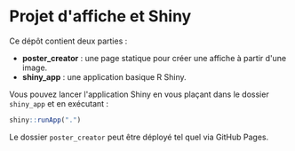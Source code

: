 # Projet d'affiche et Shiny

Ce dépôt contient deux parties :

- **poster_creator** : une page statique pour créer une affiche à partir d'une image.
- **shiny_app** : une application basique R Shiny.

Vous pouvez lancer l'application Shiny en vous plaçant dans le dossier `shiny_app` et en exécutant :

```R
shiny::runApp(".")
```

Le dossier `poster_creator` peut être déployé tel quel via GitHub Pages.
